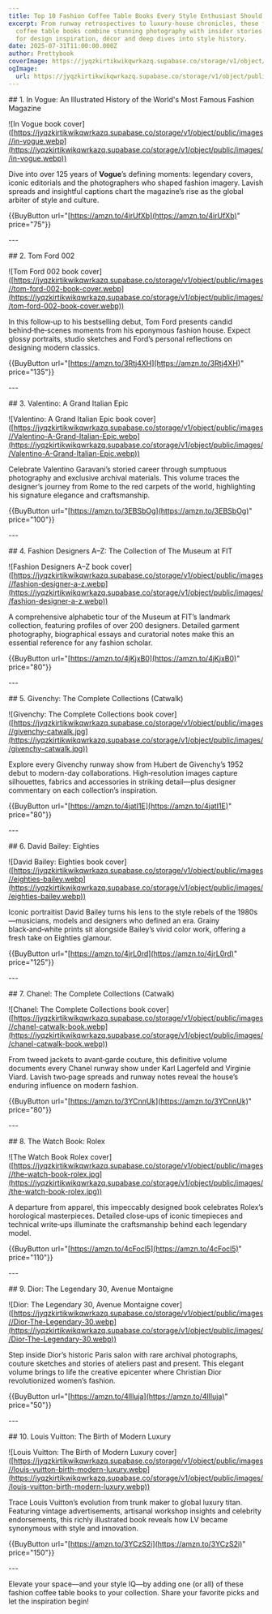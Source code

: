 ```yaml
---
title: Top 10 Fashion Coffee Table Books Every Style Enthusiast Should Own
excerpt: From runway retrospectives to luxury‑house chronicles, these fashion
  coffee table books combine stunning photography with insider stories - perfect
  for design inspiration, décor and deep dives into style history.
date: 2025-07-31T11:00:00.000Z
author: Prettybook
coverImage: https://jyqzkirtikwikqwrkazq.supabase.co/storage/v1/object/public/images//in-vogue.webp
ogImage:
  url: https://jyqzkirtikwikqwrkazq.supabase.co/storage/v1/object/public/images//in-vogue.webp
---
```

\## 1. In Vogue: An Illustrated History of the World's Most Famous Fashion Magazine

!\[In Vogue book cover\]([https://jyqzkirtikwikqwrkazq.supabase.co/storage/v1/object/public/images//in-vogue.webp](https://jyqzkirtikwikqwrkazq.supabase.co/storage/v1/object/public/images//in-vogue.webp))

Dive into over 125 years of **Vogue**’s defining moments: legendary covers, iconic editorials and the photographers who shaped fashion imagery. Lavish spreads and insightful captions chart the magazine’s rise as the global arbiter of style and culture.

{{BuyButton url="[https://amzn.to/4irUfXb](https://amzn.to/4irUfXb)" price="75"}}

\---

\## 2. Tom Ford 002

!\[Tom Ford 002 book cover\]([https://jyqzkirtikwikqwrkazq.supabase.co/storage/v1/object/public/images//tom-ford-002-book-cover.webp](https://jyqzkirtikwikqwrkazq.supabase.co/storage/v1/object/public/images//tom-ford-002-book-cover.webp))

In this follow‑up to his bestselling debut, Tom Ford presents candid behind‑the‑scenes moments from his eponymous fashion house. Expect glossy portraits, studio sketches and Ford’s personal reflections on designing modern classics.

{{BuyButton url="[https://amzn.to/3Rtj4XH](https://amzn.to/3Rtj4XH)" price="135"}}

\---

\## 3. Valentino: A Grand Italian Epic

!\[Valentino: A Grand Italian Epic book cover\]([https://jyqzkirtikwikqwrkazq.supabase.co/storage/v1/object/public/images//Valentino-A-Grand-Italian-Epic.webp](https://jyqzkirtikwikqwrkazq.supabase.co/storage/v1/object/public/images//Valentino-A-Grand-Italian-Epic.webp))

Celebrate Valentino Garavani’s storied career through sumptuous photography and exclusive archival materials. This volume traces the designer’s journey from Rome to the red carpets of the world, highlighting his signature elegance and craftsmanship.

{{BuyButton url="[https://amzn.to/3EBSbOg](https://amzn.to/3EBSbOg)" price="100"}}

\---

\## 4. Fashion Designers A–Z: The Collection of The Museum at FIT

!\[Fashion Designers A–Z book cover\]([https://jyqzkirtikwikqwrkazq.supabase.co/storage/v1/object/public/images//fashion-designer-a-z.webp](https://jyqzkirtikwikqwrkazq.supabase.co/storage/v1/object/public/images//fashion-designer-a-z.webp))

A comprehensive alphabetic tour of the Museum at FIT’s landmark collection, featuring profiles of over 200 designers. Detailed garment photography, biographical essays and curatorial notes make this an essential reference for any fashion scholar.

{{BuyButton url="[https://amzn.to/4jKjxB0](https://amzn.to/4jKjxB0)" price="80"}}

\---

\## 5. Givenchy: The Complete Collections (Catwalk)

!\[Givenchy: The Complete Collections book cover\]([https://jyqzkirtikwikqwrkazq.supabase.co/storage/v1/object/public/images//givenchy-catwalk.jpg](https://jyqzkirtikwikqwrkazq.supabase.co/storage/v1/object/public/images//givenchy-catwalk.jpg))

Explore every Givenchy runway show from Hubert de Givenchy’s 1952 debut to modern-day collaborations. High‑resolution images capture silhouettes, fabrics and accessories in striking detail—plus designer commentary on each collection’s inspiration.

{{BuyButton url="[https://amzn.to/4jatI1E](https://amzn.to/4jatI1E)" price="80"}}

\---

\## 6. David Bailey: Eighties

!\[David Bailey: Eighties book cover\]([https://jyqzkirtikwikqwrkazq.supabase.co/storage/v1/object/public/images//eighties-bailey.webp](https://jyqzkirtikwikqwrkazq.supabase.co/storage/v1/object/public/images//eighties-bailey.webp))

Iconic portraitist David Bailey turns his lens to the style rebels of the 1980s—musicians, models and designers who defined an era. Grainy black‑and‑white prints sit alongside Bailey’s vivid color work, offering a fresh take on Eighties glamour.

{{BuyButton url="[https://amzn.to/4jrL0rd](https://amzn.to/4jrL0rd)" price="125"}}

\---

\## 7. Chanel: The Complete Collections (Catwalk)

!\[Chanel: The Complete Collections book cover\]([https://jyqzkirtikwikqwrkazq.supabase.co/storage/v1/object/public/images//chanel-catwalk-book.webp](https://jyqzkirtikwikqwrkazq.supabase.co/storage/v1/object/public/images//chanel-catwalk-book.webp))

From tweed jackets to avant‑garde couture, this definitive volume documents every Chanel runway show under Karl Lagerfeld and Virginie Viard. Lavish two‑page spreads and runway notes reveal the house’s enduring influence on modern fashion.

{{BuyButton url="[https://amzn.to/3YCnnUk](https://amzn.to/3YCnnUk)" price="80"}}

\---

\## 8. The Watch Book: Rolex

!\[The Watch Book Rolex cover\]([https://jyqzkirtikwikqwrkazq.supabase.co/storage/v1/object/public/images//the-watch-book-rolex.jpg](https://jyqzkirtikwikqwrkazq.supabase.co/storage/v1/object/public/images//the-watch-book-rolex.jpg))

A departure from apparel, this impeccably designed book celebrates Rolex’s horological masterpieces. Detailed close‑ups of iconic timepieces and technical write‑ups illuminate the craftsmanship behind each legendary model.

{{BuyButton url="[https://amzn.to/4cFocl5](https://amzn.to/4cFocl5)" price="110"}}

\---

\## 9. Dior: The Legendary 30, Avenue Montaigne

!\[Dior: The Legendary 30, Avenue Montaigne cover\]([https://jyqzkirtikwikqwrkazq.supabase.co/storage/v1/object/public/images//Dior-The-Legendary-30.webp](https://jyqzkirtikwikqwrkazq.supabase.co/storage/v1/object/public/images//Dior-The-Legendary-30.webp))

Step inside Dior’s historic Paris salon with rare archival photographs, couture sketches and stories of ateliers past and present. This elegant volume brings to life the creative epicenter where Christian Dior revolutionized women’s fashion.

{{BuyButton url="[https://amzn.to/4lIluja](https://amzn.to/4lIluja)" price="50"}}

\---

\## 10. Louis Vuitton: The Birth of Modern Luxury

!\[Louis Vuitton: The Birth of Modern Luxury cover\]([https://jyqzkirtikwikqwrkazq.supabase.co/storage/v1/object/public/images//louis-vuitton-birth-modern-luxury.webp](https://jyqzkirtikwikqwrkazq.supabase.co/storage/v1/object/public/images//louis-vuitton-birth-modern-luxury.webp))

Trace Louis Vuitton’s evolution from trunk maker to global luxury titan. Featuring vintage advertisements, artisanal workshop insights and celebrity endorsements, this richly illustrated book reveals how LV became synonymous with style and innovation.

{{BuyButton url="[https://amzn.to/3YCzS2i](https://amzn.to/3YCzS2i)" price="150"}}

\---

Elevate your space—and your style IQ—by adding one (or all) of these fashion coffee table books to your collection. Share your favorite picks and let the inspiration begin!